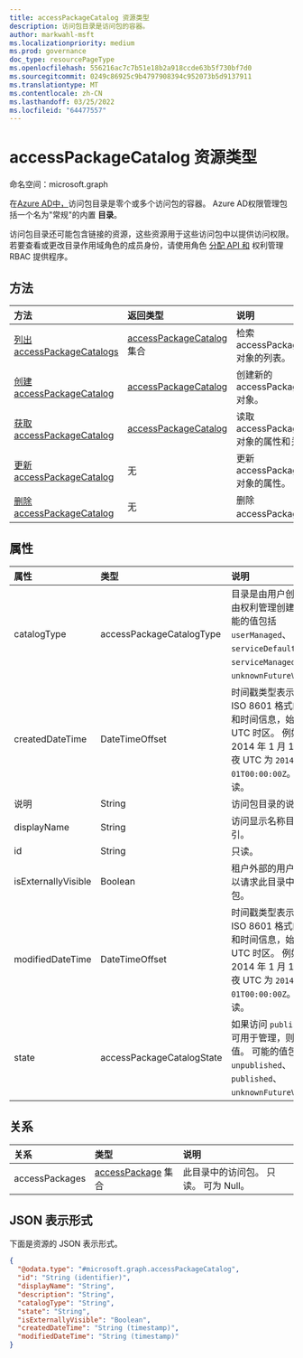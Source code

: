 ```yaml
---
title: accessPackageCatalog 资源类型
description: 访问包目录是访问包的容器。
author: markwahl-msft
ms.localizationpriority: medium
ms.prod: governance
doc_type: resourcePageType
ms.openlocfilehash: 556216ac7c7b51e18b2a918ccde63b5f730bf7d0
ms.sourcegitcommit: 0249c86925c9b4797908394c952073b5d9137911
ms.translationtype: MT
ms.contentlocale: zh-CN
ms.lasthandoff: 03/25/2022
ms.locfileid: "64477557"
---
```

# <a name="accesspackagecatalog-resource-type"></a>accessPackageCatalog 资源类型

命名空间：microsoft.graph


在[Azure AD中，](entitlementmanagement-overview.md)访问包目录是零个或多个访问包的容器。 Azure AD权限管理包括一个名为"常规"的内置 **目录**。

访问包目录还可能包含链接的资源，这些资源用于这些访问包中以提供访问权限。 若要查看或更改目录作用域角色的成员身份，请使用角色 [分配 API 和](unifiedroleassignment.md) 权利管理 RBAC 提供程序。



## <a name="methods"></a>方法
|方法|返回类型|说明|
|:---|:---|:---|
|[列出 accessPackageCatalogs](../api/entitlementmanagement-list-catalogs.md)|[accessPackageCatalog](accesspackagecatalog.md) 集合|检索 accessPackageCatalog 对象的列表。 |
|[创建 accessPackageCatalog](../api/entitlementmanagement-post-catalogs.md)|[accessPackageCatalog](accesspackagecatalog.md)|创建新的 accessPackageCatalog 对象。 |
|[获取 accessPackageCatalog](../api/accesspackagecatalog-get.md)|[accessPackageCatalog](accesspackagecatalog.md)|读取 accessPackageCatalog 对象的属性和关系。 |
|[更新 accessPackageCatalog](../api/accesspackagecatalog-update.md)|无|更新 accessPackageCatalog 对象的属性。 |
|[删除 accessPackageCatalog](../api/accesspackagecatalog-delete.md)|无|删除 accessPackageCatalog。 |

## <a name="properties"></a>属性
|属性|类型|说明|
|:---|:---|:---|
|catalogType|accessPackageCatalogType|目录是由用户创建还是由权利管理创建。 可能的值包括 `userManaged`、`serviceDefault`、`serviceManaged`、`unknownFutureValue`。|
|createdDateTime|DateTimeOffset|时间戳类型表示采用 ISO 8601 格式的日期和时间信息，始终采用 UTC 时区。 例如，2014 年 1 月 1 日午夜 UTC 为 `2014-01-01T00:00:00Z`。 只读。|
|说明|String|访问包目录的说明。|
|displayName|String|访问显示名称目录的索引。|
|id|String|只读。|
|isExternallyVisible|Boolean|租户外部的用户是否可以请求此目录中的访问包。|
|modifiedDateTime|DateTimeOffset|时间戳类型表示采用 ISO 8601 格式的日期和时间信息，始终采用 UTC 时区。 例如，2014 年 1 月 1 日午夜 UTC 为 `2014-01-01T00:00:00Z`。 只读。 |
|state|accessPackageCatalogState|如果访问 `published` 包可用于管理，则具有 值。 可能的值包括 `unpublished`、`published`、`unknownFutureValue`。|

## <a name="relationships"></a>关系
|关系|类型|说明|
|:---|:---|:---|
|accessPackages|[accessPackage](accesspackage.md) 集合|此目录中的访问包。 只读。 可为 Null。|

## <a name="json-representation"></a>JSON 表示形式
下面是资源的 JSON 表示形式。
<!-- {
  "blockType": "resource",
  "keyProperty": "id",
  "@odata.type": "microsoft.graph.accessPackageCatalog",
  "openType": false
}
-->
``` json
{
  "@odata.type": "#microsoft.graph.accessPackageCatalog",
  "id": "String (identifier)",
  "displayName": "String",
  "description": "String",
  "catalogType": "String",
  "state": "String",
  "isExternallyVisible": "Boolean",
  "createdDateTime": "String (timestamp)",
  "modifiedDateTime": "String (timestamp)"
}
```


